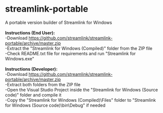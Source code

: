 # streamlink-portable
A portable version builder of Streamlink for Windows
<br>
<br>
<B>Instructions (End User):</B>
<br>
-Download https://github.com/streamlink/streamlink-portable/archive/master.zip
<br>
-Extract the "Streamlink for Windows (Compiled)" folder from the ZIP file
<br>
-Check README.txt file for requirements and run "Streamlink for Windows.exe"
<br>
<br>
<B>Instructions (Developer):</B>
<br>
-Download https://github.com/streamlink/streamlink-portable/archive/master.zip
<br>
-Extract both folders from the ZIP file
<br>
-Open the Visual Studio Project inside the "Streamlink for Windows (Source code)" folder and compile it
<br>
-Copy the "Streamlink for Windows (Compiled)\Files" folder to "Streamlink for Windows (Source code)\bin\Debug" if needed

